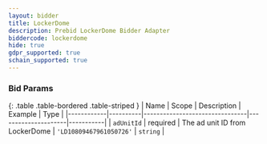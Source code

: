 ```yaml
---
layout: bidder
title: LockerDome
description: Prebid LockerDome Bidder Adapter
biddercode: lockerdome
hide: true
gdpr_supported: true
schain_supported: true
---
```




### Bid Params

{: .table .table-bordered .table-striped }
| Name       | Scope    | Description                    | Example             | Type      |
|------------|----------|--------------------------------|---------------------|-----------|
| `adUnitId` | required | The ad unit ID from LockerDome | `'LD10809467961050726'` | `string` |
